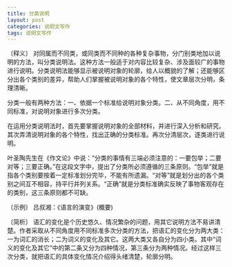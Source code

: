 ```yaml
---
title: 分类说明
layout: post
categories: 说明文写作
tags: 说明文写作
---
```


〔释义〕 对同属而不同类，或同类而不同种的各种复杂事物，分门别类地加以说明的方法，叫分类说明法。这种方法一般适于对内容比较复杂、涉及面较广的事物进行说明。分类说明法能够显示被说明对象的轮廓，给人以概貌的了解；还能够区分出各个类别的差异，帮助人们掌握被说明对象的各个特性，使文章层次分明，条理清晰。

分类一般有两种方法：一、依据一个标准给说明对象分类。二、从不同角度，用不同标准，对说明对象进行多次分类。

在运用分类说明法时，首先要掌握说明对象的全部材料，并进行深入分析和研究。其次弄清说明对象的各个特性，找出正确的分类标准。再次分清层次，逐类进行说明。

叶圣陶先生在《作文论》中说：“分类的事情有三端必须注意的：一要包举；二要对等；三要正确。”在这段文字中，提出了分类所必须遵循的三条原则。“包举”就是指各个类别要按着一定标准划分完毕，不能有所遗漏。“对等”就是划分出的各个类别之间互不相容，持平行并列关系。“正确”就是分类标准确实反映了事物客观存在的类别，这三条原则都不可缺。

〔示例〕 吕叔湘：《语言的演变》(概要)



〔简析〕 语汇的变化是个历史悠久、情况繁杂的问题，用其它说明方法不易讲清楚。作者采取从不同角度用不同标准多次分类的方法，把语汇的变化分为两大类：一为词汇的消长；二为词义的变化及其它。这两大类又各自分为四小类。其中“词义的变化及其它”中的第二条又分为四种情况，第三条分为两种情况。经过这样三次分类，就把语汇的具体变化情况介绍得头绪清楚，轮廓分明。 